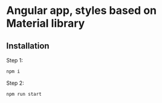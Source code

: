 # Angular app, styles based on Material library

## Installation

Step 1:

```bash
npm i
```

Step 2:

```bash
npm run start
```
